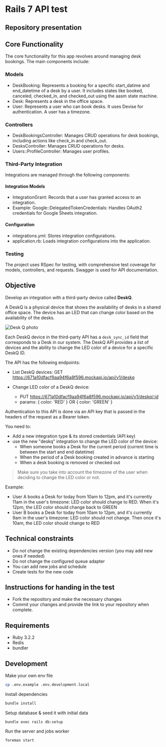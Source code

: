 Rails 7 API test
===

Repository presentation
---
## Core Functionality
The core functionality for this app revolves around managing desk bookings. The main components include:

### Models

* DeskBooking: Represents a booking for a specific start_datime and end_datetime of a desk by a user. It includes states like booked, canceled, checked_in, and checked_out using the aasm state machine.
* Desk: Represents a desk in the office space.
* User: Represents a user who can book desks. It uses Devise for authentication. A user has a timezone.

### Controllers

* DeskBookingsController: Manages CRUD operations for desk bookings, including actions like check_in and check_out.
* DesksController: Manages CRUD operations for desks.
* Users::ProfileController: Manages user profiles.

### Third-Party Integration

Integrations are managed through the following components:

#### Integration Models

* IntegrationGrant: Records that a user has granted access to an integration.
* Example: Google::DelegatedTokenCredentials: Handles OAuth2 credentials for Google Sheets integration.

#### Configuration

* integrations.yml: Stores integration configurations.
* application.rb: Loads integration configurations into the application.

### Testing
The project uses RSpec for testing, with comprehensive test coverage for models, controllers, and requests. Swagger is used for API documentation.


Objective
---

Develop an integration with a third-party device called **DeskQ**. 

A DeskQ is a physical device that shows the availability of desks in a shared office space. The device has an LED that can change color based on the availability of the desks.

![Desk Q photo](https://kenticoprod.azureedge.net/kenticoblob/crestron/media/crestron/generalsiteimages/blogs_2024/desk_q/photo1_desktop.png)

Each DeskQ device in the third-party API has a `desk_sync_id` field that corresponds to a Desk in our system. The DeskQ API provides a list of devices and the ability to change the LED color of a device for a specific DeskQ ID.

The API has the following endpoints:

- List DeskQ devices: GET https://671a10dfacf9aa94f6a8f596.mockapi.io/api/v1/deskq

- Change LED color of a DeskQ device: 
  - PUT https://671a10dfacf9aa94f6a8f596.mockapi.io/api/v1/deskq/:id 
  - params: { color: 'RED' } OR { color: 'GREEN' }

Authentication to this API is done via an API key that is passed in the headers of the request as a Bearer token.

You need to:
- Add a new integration type & its stored credentials (API key)
- use the new "deskq" integration to change the LED color of the device: 
  - When someone books a Desk for the current period (current time is between the start and end datetime)
  - When the period of a Desk booking created in advance is starting
  - When a desk booking is removed or checked out

> Make sure you take into account the timezone of the user when deciding to change the LED color or not.

Example:
* User A books a Desk for today from 10am to 12pm, and it's currently 11am in the user's timezone: LED color should change to RED. When it's 12pm, the LED color should change back to GREEN
* User B books a Desk for today from 10am to 12pm, and it's currently 9am in the user's timezone: LED color should not change. Then once it's 10am, the LED color should change to RED

Technical constraints
---

- Do not change the existing dependencies version (you may add new ones if needed)
- Do not change the configured queue adapter
- You can add new jobs and schedule
- Create tests for the new code

Instructions for handing in the test
---

* Fork the repository and make the necessary changes
* Commit your changes and provide the link to your repository when complete.

Requirements
---
- Ruby 3.2.2
- Redis
- bundler

Development
---

Make your own env file
```sh
cp .env.example .env.development.local
```
Install dependencies
```sh
bundle install
```
Setup database & seed it with initial data
```
bundle exec rails db:setup
```
Run the server and jobs worker
```
foreman start
```
